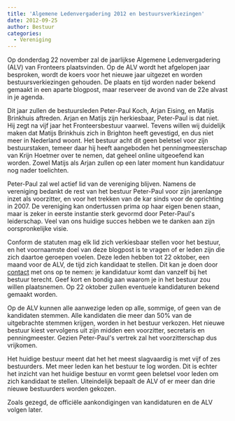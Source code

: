 ```yaml
---
title: 'Algemene Ledenvergadering 2012 en bestuursverkiezingen'
date: 2012-09-25
author: Bestuur
categories:
  - Vereniging
---
```


Op donderdag 22 november zal de jaarlijkse Algemene Ledenvergadering (ALV) van Fronteers plaatsvinden. Op de ALV wordt het afgelopen jaar besproken, wordt de koers voor het nieuwe jaar uitgezet en worden bestuursverkiezingen gehouden. De plaats en tijd worden nader bekend gemaakt in een aparte blogpost, maar reserveer de avond van de 22e alvast in je agenda.

Dit jaar zullen de bestuursleden Peter-Paul Koch, Arjan Eising, en Matijs Brinkhuis aftreden. Arjan en Matijs zijn herkiesbaar, Peter-Paul is dat niet. Hij zegt na vijf jaar het Fronteersbestuur vaarwel. Tevens willen wij duidelijk maken dat Matijs Brinkhuis zich in Brighton heeft gevestigd, en dus niet meer in Nederland woont. Het bestuur acht dit geen beletsel voor zijn bestuurstaken, temeer daar hij heeft aangeboden het penningmeesterschap van Krijn Hoetmer over te nemen, dat geheel online uitgeoefend kan worden. Zowel Matijs als Arjan zullen op een later moment hun kandidatuur nog nader toelichten.

Peter-Paul zal wel actief lid van de vereniging blijven. Namens de vereniging bedankt de rest van het bestuur Peter-Paul voor zijn jarenlange inzet als voorzitter, en voor het trekken van de kar sinds voor de oprichting in 2007. De vereniging kan ondertussen prima op haar eigen benen staan, maar is zeker in eerste instantie sterk gevormd door Peter-Paul's leiderschap. Veel van ons huidige succes hebben we te danken aan zijn oorspronkelijke visie.

Conform de statuten mag elk lid zich verkiesbaar stellen voor het bestuur, en het voornaamste doel van deze blogpost is te vragen of er leden zijn die zich daartoe geroepen voelen. Deze leden hebben tot 22 oktober, een maand voor de ALV, de tijd zich kandidaat te stellen. Dit kan je doen door [contact](/contact) met ons op te nemen: je kandidatuur komt dan vanzelf bij het bestuur terecht. Geef kort en bondig aan waarom je in het bestuur zou willen plaatsnemen. Op 22 oktober zullen eventuele kandidaturen bekend gemaakt worden.

Op de ALV kunnen alle aanwezige leden op alle, sommige, of geen van de kandidaten stemmen. Alle kandidaten die meer dan 50% van de uitgebrachte stemmen krijgen, worden in het bestuur verkozen. Het nieuwe bestuur kiest vervolgens uit zijn midden een voorzitter, secretaris en penningmeester. Gezien Peter-Paul's vertrek zal het voorzitterschap dus vrijkomen.

Het huidige bestuur meent dat het het meest slagvaardig is met vijf of zes bestuurders. Met meer leden kan het bestuur te log worden. Dit is echter het inzicht van het huidige bestuur en vormt geen beletsel voor leden om zich kandidaat te stellen. Uiteindelijk bepaalt de ALV of er meer dan drie nieuwe bestuurders worden gekozen.

Zoals gezegd, de officiële aankondigingen van kandidaturen en de ALV volgen later.
